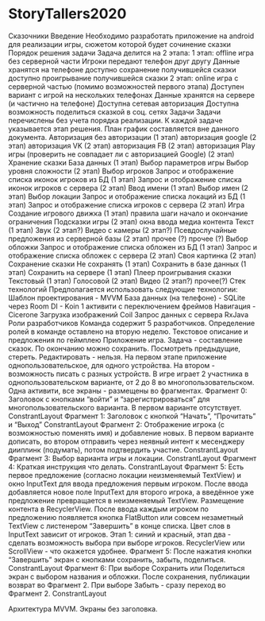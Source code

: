 # StoryTallers2020
Сказочники
Введение
Необходимо разработать приложение на android для реализации игры, сюжетом которой будет сочинение сказки
Порядок решения задачи
Задача делится на 2 этапа:
1 этап: offline игра без серверной части
Игроки передают телефон друг другу
Данные хранятся на телефоне
доступно сохранение получившейся сказки
доступно проигрывание получившейся сказки
2 этап: online игра с серверной частью 
(помимо возможностей первого этапа)
Доступен вариант с игрой на нескольких телефонах
Данные хранятся на сервере (и частично на телефоне)
Доступна сетевая авторизация
Доступна возможность поделиться сказкой в соц. сетях
Задачи
Задачи перечислены без учета порядка реализации. К каждой задаче указывается этап решения. План график составляется вне данного документа.
Авторизация
без авторизации (1 этап)
авторизация google (2 этап)
авторизация VK (2 этап)
авторизация FB (2 этап)
авторизация Play игры (проверить не совпадает ли с авторизацией Google) (2 этап)
Хранение сказки
База данных (1 этап) 
Выбор параметров игры
Выбор уровня сложности (2 этап)
Выбор игроков
Запрос и отображение списка иконок игроков из БД (1 этап)
Запрос и отображение списка иконок игроков с сервера (2 этап)
Ввод имени (1 этап)
Выбор имен (2 этап)
Выбор локации
Запрос и отображение списка локаций из БД (1 этап)
Запрос и отображение списка игроков с сервера (2 этап)
Игра
Создание игрового движка (1 этап)
правила
шаги
начало и окончание
ограничения
Подсказки игры (2 этап)
окна ввода медиа контента
Текст (1 этап)
Звук (2 этап?)
Видео с камеры (2 этап?)
Псевдослучайные предложения из серверной базы (2 этап)
прочее (?)
прочее (?)
Выбор обложки
Запрос и отображение списка обложен из БД (1 этап)
Запрос и отображение списка обложек с сервера (2 этап)
Своя картинка (2 этап)
Сохранение сказки
Не сохранять (1 этап)
Сохранить в базе данных (1 этап)
Сохранить на сервере (1 этап)
Плеер проигрывания сказки
Текстовый (1 этап)
Голосовой (2 этап)
Видео (2 этап?)
прочее(?)
Стек технологий
Предполагается использовать следующие технологии:
Шаблон проектирования - MVVM
База данных (на телефоне) - SQLite через Room
DI - Koin
1 активити с переключением фреймов
Навигация - Cicerone
Загрузка изображений Сoil
Запрос данных с сервера RxJava
Роли разработчиков
Команда содержит 5 разработчиков. Определение ролей в команде оставлено на вторую неделю.
Текстовое описание и предложения по геймплею
Приложение игра. Задача - составление сказок.
По окончанию можно сохранить. Посмотреть предыдущие, стереть. Редактировать - нельзя.
На первом этапе приложение однопользовательское, для одного устройства.
На втором - возможность писать с разных устройств.
В игре играет 2 участника в однопользовательском варианте, от 2 до 8 во многопользовательском.
Одна активити, все экраны - размещены во фрагментах.
Фрагмент 0: Заголовок с кнопками “войти” и “зарегистрироваться” для многопользовательского варианта.  В первом варианте отсутствует.
ConstrantLayout
Фрагмент 1: Заголовок с кнопкой “Начать”, “Прочитать” и “Выход”
ConstrantLayout
Фрагмент 2: Отображение игрока (с возможностью поменять имя) и добавление новых. В первом варианте дописать, во втором отправить через неявный интент к месенджеру дииплинк (подумать), потом подтвердить участие.
ConstrantLayout
Фрагмент 3: Выбор варианта игры и локации.
ConstrantLayout
Фрагмент 4: Краткая инструкция что делать.
ConstrantLayout
Фрагмент 5: Есть первое предложение (согласно локации неизменяемый TextView) и окно InputText для ввода предложения первым игроком. После ввода добавляется новое поле InputText для второго игрока, а введённое уже предложение превращается в неизменяемый TextView. Размещение контента в RecyclerView.
После ввода каждым игроком по предложению появляется кнопка FlatButton или совсем незаметный TextView с листенером “Завершить” в конце списка.
Цвет слов в InputText зависит от игроков. Этап 1: синий и красный, этап два - сделать возможность выбора при выборе игроков.
RecyclerView или ScrollView - что окажется удобнее.
Фрагмент 5: После нажатия кнопки “Завершить” экран с кнопками сохранить, забыть, поделиться.
ConstrantLayout
Фрагмент 6: При выборе Сохранить или Поделиться экран с выбором названия и обложки. После сохранения, публикации возврат во Фрагмент 2.
 При выборе Забыть - сразу переход во Фрагмент 2.
ConstrantLayout

Архитектура MVVM.
Экраны без заголовка.
